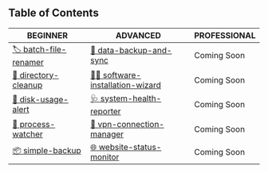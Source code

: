 ## Table of Contents

| BEGINNER | ADVANCED | PROFESSIONAL |
|----------|----------|--------------|
| [🏷️ batch-file-renamer](https://github.com/bashcave/batch-file-renamer) | [🔄 data-backup-and-sync](https://github.com/bashcave/data-backup-and-sync) | Coming Soon |
| [🧹 directory-cleanup](https://github.com/bashcave/directory-cleanup) | [🧙‍♂️ software-installation-wizard](https://github.com/bashcave/software-installation-wizard) | Coming Soon |
| [💽 disk-usage-alert](https://github.com/bashcave/disk-usage-alert) | [🩺 system-health-reporter](https://github.com/bashcave/system-health-reporter) | Coming Soon |
| [👀 process-watcher](https://github.com/bashcave/process-watcher) | [🔐 vpn-connection-manager](https://github.com/bashcave/vpn-connection-manager) | Coming Soon |
| [📦 simple-backup](https://github.com/bashcave/simple-backup) | [🌐 website-status-monitor](https://github.com/bashcave/website-status-monitor) | Coming Soon |

